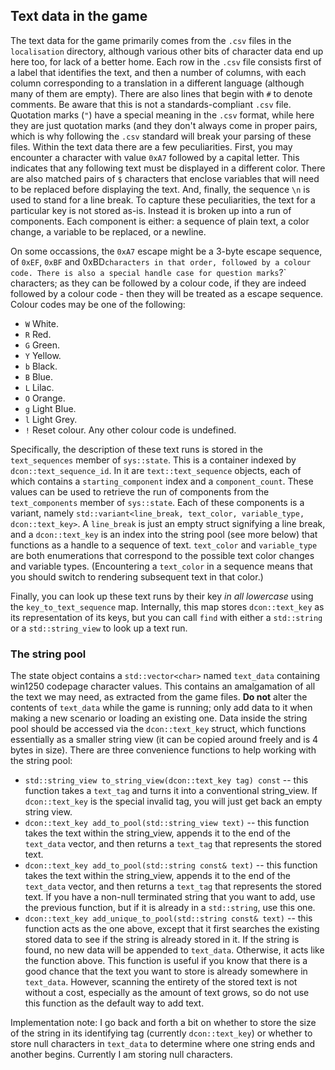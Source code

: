 ## Text data in the game

The text data for the game primarily comes from the `.csv` files in the `localisation` directory, although various other bits of character data end up here too, for lack of a better home. Each row in the `.csv` file consists first of a label that identifies the text, and then a number of columns, with each column corresponding to a translation in a different language (although many of them are empty). There are also lines that begin with `#` to denote comments. Be aware that this is not a standards-compliant `.csv` file. Quotation marks (`"`) have a special meaning in the `.csv` format, while here they are just quotation marks (and they don't always come in proper pairs, which is why following the `.csv` standard will break your parsing of these files. Within the text data there are a few peculiarities. First, you may encounter a character with value `0xA7` followed by a capital letter. This indicates that any following text must be displayed in a different color. There are also matched pairs of `$` characters that enclose variables that will need to be replaced before displaying the text. And, finally, the sequence `\n` is used to stand for a line break. To capture these peculiarities, the text for a particular key is not stored as-is. Instead it is broken up into a run of components. Each component is either: a sequence of plain text, a color change, a variable to be replaced, or a newline.

On some occassions, the `0xA7` escape might be a 3-byte escape sequence, of `0xEF`, `0xBF` and 0xBD` characters in that order, followed by a colour code. There is also a special handle case for question marks `?` characters; as they can be followed by a colour code, if they are indeed followed by a colour code - then they will be treated as a escape sequence.
Colour codes may be one of the following:
- `W` White.
- `R` Red.
- `G` Green.
- `Y` Yellow.
- `b` Black.
- `B` Blue.
- `L` Lilac.
- `O` Orange.
- `g` Light Blue.
- `l` Light Grey.
- `!` Reset colour.
Any other colour code is undefined.

Specifically, the description of these text runs is stored in the `text_sequences` member of `sys::state`. This is a container indexed by `dcon::text_sequence_id`. In it are `text::text_sequence` objects, each of which contains a `starting_component` index and a `component_count`. These values can be used to retrieve the run of components from the `text_components` member of `sys::state`. Each of these components is a variant, namely `std::variant<line_break, text_color, variable_type, dcon::text_key>`. A `line_break` is just an empty struct signifying a line break, and a `dcon::text_key` is an index into the string pool (see more below) that functions as a handle to a sequence of text. `text_color` and `variable_type` are both enumerations that correspond to the possible text color changes and variable types. (Encountering a `text_color` in a sequence means that you should switch to rendering subsequent text in that color.)

Finally, you can look up these text runs by their key *in all lowercase* using the `key_to_text_sequence` map. Internally, this map stores `dcon::text_key` as its representation of its keys, but you can call `find` with either a `std::string` or a `std::string_view` to look up a text run.

### The string pool

The state object contains a `std::vector<char>` named `text_data` containing win1250 codepage character values. This contains an amalgamation of all the text we may need, as extracted from the game files. **Do not** alter the contents of `text_data` while the game is running; only add data to it when making a new scenario or loading an existing one. Data inside the string pool should be accessed via the `dcon::text_key` struct, which functions essentially as a smaller string view (it can be copied around freely and is 4 bytes in size). There are three convenience functions to help working with the string pool:

- `std::string_view to_string_view(dcon::text_key tag) const` -- this function takes a `text_tag` and turns it into a conventional string_view. If `dcon::text_key` is the special invalid tag, you will just get back an empty string view.
- `dcon::text_key add_to_pool(std::string_view text)` -- this function takes the text within the string_view, appends it to the end of the `text_data` vector, and then returns a `text_tag` that represents the stored text.
- `dcon::text_key add_to_pool(std::string const& text)` -- this function takes the text within the string_view, appends it to the end of the `text_data` vector, and then returns a `text_tag` that represents the stored text. If you have a non-null terminated string that you want to add, use the previous function, but if it is already in a `std::string`, use this one.
- `dcon::text_key add_unique_to_pool(std::string const& text)` -- this function acts as the one above, except that it first searches the existing stored data to see if the string is already stored in it. If the string is found, no new data will be appended to `text_data`. Otherwise, it acts like the function above. This function is useful if you know that there is a good chance that the text you want to store is already somewhere in `text_data`. However, scanning the entirety of the stored text is not without a cost, especially as the amount of text grows, so do not use this function as the default way to add text.

Implementation note: I go back and forth a bit on whether to store the size of the string in its identifying tag (currently `dcon::text_key`) or whether to store null characters in `text_data` to determine where one string ends and another begins. Currently I am storing null characters.
